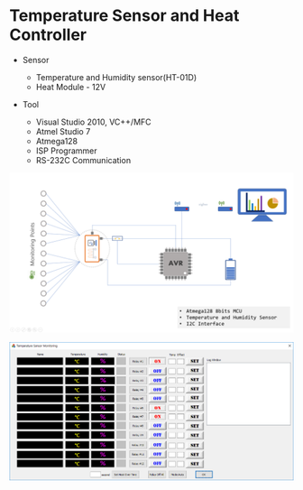 # Temperature Sensor and Heat Controller 

* Sensor
  - Temperature and Humidity sensor(HT-01D)
  - Heat Module - 12V
  
* Tool 
  - Visual Studio 2010, VC++/MFC
  - Atmel Studio 7
  - Atmega128
  - ISP Programmer
  - RS-232C Communication


![Image](/images/SensorMonitorBD.png)

![Image](/images/TSM.PNG)

